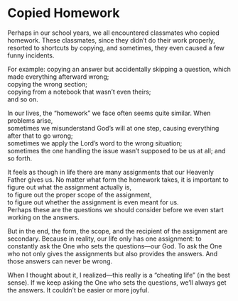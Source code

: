 # Copied Homework

Perhaps in our school years, we all encountered classmates who copied homework.
These classmates, since they didn’t do their work properly, resorted to shortcuts by copying,
and sometimes, they even caused a few funny incidents.

For example:
copying an answer but accidentally skipping a question, which made everything afterward wrong;<br>
copying the wrong section;<br>
copying from a notebook that wasn’t even theirs;<br>
and so on.

In our lives, the “homework” we face often seems quite similar.
When problems arise,<br>
sometimes we misunderstand God’s will at one step, causing everything after that to go wrong;<br>
sometimes we apply the Lord’s word to the wrong situation;<br>
sometimes the one handling the issue wasn’t supposed to be us at all;
and so forth.

It feels as though in life there are many assignments that our Heavenly Father gives us.
No matter what form the homework takes,
it is important to figure out what the assignment actually is,<br>
to figure out the proper scope of the assignment,<br>
to figure out whether the assignment is even meant for us.<br>
Perhaps these are the questions we should consider before we even start working on the answers.

But in the end, the form, the scope, and the recipient of the assignment are secondary.
Because in reality, our life only has one assignment:
to constantly ask the One who sets the questions—our God.
To ask the One who not only gives the assignments but also provides the answers.
And those answers can never be wrong.

When I thought about it, I realized—this really is a “cheating life” (in the best sense).
If we keep asking the One who sets the questions, we’ll always get the answers.
It couldn’t be easier or more joyful.

